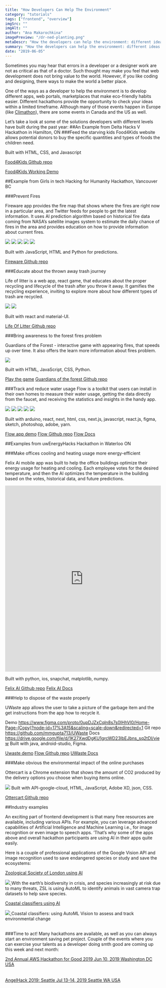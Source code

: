 ```yaml
---
title: "How Developers Can Help The Environment"
category: "tutorials"
tags: ["frontend", "overview"]
imgSrc: ""
imgAlt: ""
author: "Ana Makarochkina"
imagePreview: "/dr-ned-planting.png"
metaDescr: "How the developers can help the environment: different ideas for apps and websites from real Canadian hackathons."
summary: "How the developers can help the environment: different ideas for apps and websites from real Canadian hackathons."
date: "2019-06-05"
---
```

Sometimes you may hear that errors in a developer or a designer work are not as critical as that of a doctor. Such thought may make you feel that web development does not bring value to the world. However, if you like coding and designing, there ways to make the world a better place.

One of the ways as a developer to help the environment is to develop different apps, web portals, marketplaces that make eco-friendly habits easier. Different hackathons provide the opportunity to check your ideas within a limited timeframe. Although many of those events happen in Europe (like <a href="https://climathon.climate-kic.org/en/" title="Climathon" rel="noopener noreferrer">Climathon</a>), there are some events in Canada and the US as well.

Let’s take a look at some of the solutions developers with different levels have built during the past year:
##An Example from Delta Hacks V Hackathon in Hamilton, ON
###Feed the starving kids
Food4Kids website allows potential donors to buy the specific quantities and types of foods the children need.

Built with HTML, CSS, and Javascript

<a href="https://github.com/j3lew/Food4kids" rel="noopener noreferrer" title="Food4Kids git repo">Food4Kids Github repo</a>

<a href="https://j3lew.github.io/Food4kids/" rel="noopener noreferrer" title="Food4Kids working demo">Food4Kids Working Demo</a>

##Example from Girls in tech Hacking for Humanity Hackathon, Vancouver BC

###Prevent Fires

Fireware app provides the fire map that shows where the fires are right now in a particular area, and Twitter feeds for people to get the latest information. It uses AI prediction algorithm based on historical fire data coming from NASA’s satellite images system to estimate the daily chance of fires in the area and provides education on how to provide information about current fires.

<div class="flex flex-row-ns flex-column flex-wrap justify-start items-center">
<img src="/fireware1.png" class="h-auto w-30-l w-50-m w-100 pa2 mw5"/>
<img src="/fireware2.png" class="h-auto w-30-l w-50-m w-100 pa2 mw5"/>
<img src="/fireware3.png" class="h-auto w-30-l w-50-m w-100 pa2 mw5"/>
<img src="/fireware4.png" class="h-auto w-30-l w-50-m w-100 pa2 mw5"/>
<img src="/fireware5.png" class="h-auto w-30-l w-50-m w-100 pa2 mw5"/>
</div>

Built with JavaScript, HTML and Python for predictions.

<a href="https://github.com/happysalada/girls_in_tech_vancouver" rel="noopener noreferrer" title="Fireware git repo">Fireware Github repo</a>

###Educate about the thrown away trash journey

Life of litter is a web app, react game, that educates about the proper recycling and lifecycle of the trash after you throw it away. It gamifies the recycling experience, inviting to explore more about how different types of trash are recycled.

<div class="flex flex-row-ns flex-column flex-nowrap-l flex-wrap justify-start items-start">
<img src="/life-of-litter1.png" class="h-auto w-50-ns w-100 pa2 mw6"/>
<img src="/life-of-litter2.png" class="h-auto w-50-ns w-100 pa2 mw6"/>
</div>

Built with react and material-UI.

<a href="https://github.com/alexfts/hacking-for-humanity" rel="noopener noreferrer" title="Life Of Litter git repo">Life Of Litter Github repo</a>

###Bring awareness to the forest fires problem

Guardians of the Forest - interactive game with appearing fires, that speeds up over time. It also offers the learn more information about fires problem.

<img src="/guardians-of-the-forest.png" class="h-auto w-100 pa2 mw6"/>

Built with HTML, JavaScript, CSS, Python.

<a href="https://guardians-of-the-forest-206f6.firebaseapp.com/" rel="noopener noreferrer" title="Guardians of the Forest game">Play the game</a>
<a href="https://github.com/dianavolt/girls-in-tech-hackathon" rel="noopener noreferrer" title="Guardians of the Forest Git repo">Guardians of the forest Github repo</a>

###Track and reduce water usage
Flow is a toolkit that users can install in their own homes to measure their water usage, getting the data directly from the faucet, and receiving the statistics and insights in the handy app.

<div class="flex flex-row-ns flex-column flex-wrap justify-start items-center">
<img src="/flow1.png" class="h-auto w-30-l w-50-m w-100 pa2 mw5"/>
<img src="/flow2.png" class="h-auto w-30-l w-50-m w-100 pa2 mw5"/>
<img src="/flow3.png" class="h-auto w-30-l w-50-m w-100 pa2 mw5"/>
<img src="/flow4.png" class="h-auto w-30-l w-50-m w-100 pa2 mw5"/>
<img src="/flow5.png" class="h-auto w-30-l w-50-m w-100 pa2 mw5"/>
</div>

Built with arduino, react, next, html, css, next.js, javascript, react.js, figma, sketch, photoshop, adobe, yarn.

<a href="https://www.figma.com/proto/OhnSr1zdxVu4Sdkcgb1hRKyo/Flow?node-id=68%3A24&scaling=scale-down" rel="noopener noreferrer" title="Flow app demo">Flow app demo</a>
<a href="https://github.com/flow-git/flow" rel="noopener noreferrer" title="Flow Git repo">Flow Github repo</a>
<a href="https://docs.google.com/presentation/d/1ARLk16S1y0bszNoRgfJDDAyTuFsfhnimTBwh4MtoP8o/edit" rel="noopener noreferrer" title="Flow Git Docs">Flow Docs</a>

##Examples from uwEnergyHacks Hackathon in Waterloo ON

###Make offices cooling and heating usage more energy-efficient

Felix Ai mobile app was built to help the office buildings optimize their energy usage for heating and cooling. Each employee votes for the desired temperature, and then the AI optimizes the temperature in the building based on the votes, historical data, and future predictions.

<iframe width="100%" height="600" src="https://www.youtube.com/embed/wfjG_oWyFps" frameborder="0" allow="accelerometer; autoplay; encrypted-media; gyroscope; picture-in-picture" allowfullscreen></iframe>

Built with python, ios, snapchat, matplotlib, numpy.

<a href="https://github.com/timudk/uwEnergyHacks/ " rel="noopener noreferrer" title="Felix AI Git repo">Felix AI Github repo</a>
<a href="https://docs.google.com/presentation/d/1ctmmve8ka_wFKQGbE9vX60WmBWdSBtwxaiP7a_-ZuEo/edit#slide=id.g35f391192_04" rel="noopener noreferrer" title="Felix AI Git Docs">Felix AI Docs</a>

###Help to dispose of the waste properly

UWaste app allows the user to take a picture of the garbage item and the get instructions from the app how to recycle it.

Demo
https://www.figma.com/proto/0upDJZxCqln8s7s0IHhVl0/Home-Page-(Copy)?node-id=17%3A15&scaling=scale-down&redirected=1
Git repo
https://github.com/mmgupta713/UWaste
Docs
https://drive.google.com/file/d/1K27XwdDgKU1grcWD23lbEJbns_sq2tDl/view
Built with java, android-studio, Figma.

<a href="https://www.figma.com/proto/0upDJZxCqln8s7s0IHhVl0/Home-Page-(Copy)?node-id=17%3A15&scaling=scale-down&redirected=1" rel="noopener noreferrer" title="UWaste demo">Uwaste demo</a>
<a href="https://github.com/mmgupta713/UWaste" rel="noopener noreferrer" title="Flow Git repo">Flow Github repo</a>
<a href="https://drive.google.com/file/d/1K27XwdDgKU1grcWD23lbEJbns_sq2tDl/view" rel="noopener noreferrer" title="UWaste Git Docs">UWaste Docs</a>

###Make obvious the environmental impact of the online purchases

Ottercart is a Chrome extension that shows the amount of CO2 produced by the delivery options you choose when buying items online.

<img src="/ottercart.png" class="h-auto w-100 pa2 mw6"/>
Built with API-google-cloud, HTML, JavaScript, Adobe XD, json, CSS.

<a href="https://github.com/Tayef-Shah/ottercart" rel="noopener noreferrer" title="Ottercart Git repo">Ottercart Github repo</a>


##Industry examples

An exciting part of frontend development is that many free resources are available, including various APIs. For example, you can leverage advanced capabilities of Artificial Intelligence and Machine Learning i.e., for image recognition or even image to speech apps. ’That’s why some of the apps above and overall hackathon participants are using AI in their apps quite easily.

Here is a couple of professional applications of the Google Vision API and image recognition used to save endangered species or study and save the ecosystems:
<div class="flex flex-row-l flex-column flex-nowrap-l flex-wrap items-end">
<a href="https://cloud.google.com/customers/zsl/" title="Zoological Society of London and AI" rel="noopener noreferrer" style="flex-shrink:0;">
<p class="f4">Zoological Society of London using AI</p>
<img src="/AutoML_zsl.png" class="w-100 mw6 h-auto"/>
</a>
<span class="lh-copy pl3-l w-auto pt0-l pt3">
With the earth’s biodiversity in crisis, and species increasingly at risk due to many threats, ZSL is using AutoML to identify animals in vast camera trap datasets to help save species.
</span>
</div>


<div class="flex flex-row-l flex-column flex-nowrap-l flex-wrap items-end">
<a href="https://cloud.google.com/blog/products/ai-machine-learning/coastal-classifiers-using-automl-vision-to-assess-and-track-environmental-change" title="Coastal classifiers using AI" rel="noopener noreferrer" style="flex-shrink:0;">
<p class="f4">Coastal classifiers using AI</p>
<img src="/AutoML_env_change.png" class="w-100 mw6 h-auto"/>
</a>
<span class="lh-copy pl3-l w-auto pt0-l pt3">
 Coastal classifiers: using AutoML Vision to assess and track environmental change
</span>
</div>
<br/>

###Time to act!
Many hackathons are available, as well as you can always start an environment saving pet project. Couple of the events where you can exercise your talents as a developer doing smth good are coming up this week and next month:

<a href="https://aws-hackathon-for-good-2019.devpost.com/?ref_content=featured&ref_feature=challenge&ref_medium=discover" title="2nd Annual AWS Hackathon for Good" rel="noopener noreferrer">
<span class="b">2nd Annual AWS Hackathon for Good 2019</span>
<span>Jun 10, 2019 Washington DC USA</span>
</a>
<br/>
<br/>
<br/>
<a href="https://www.eventbrite.com/e/angelhack-2019-seattle-tickets-61842795466?aff=erelexpmlt" title="AngelHack 2019" rel="noopener noreferrer">
<span class="b">AngelHack 2019: Seattle</span>
<span>Jul 13-14, 2019 Seattle WA USA</span>
</a>


